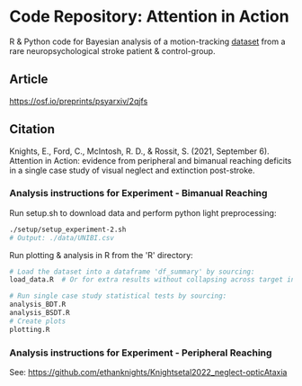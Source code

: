 # Code Repository: Attention in Action
R & Python code for Bayesian analysis of a motion-tracking [dataset]([url](https://osf.io/q8nj6/)) from a rare neuropsychological stroke patient & control-group.

## Article
https://osf.io/preprints/psyarxiv/2qjfs

## Citation
Knights, E., Ford, C., McIntosh, R. D., & Rossit, S. (2021, September 6). Attention in Action: evidence from peripheral and bimanual reaching deficits in a single case study of visual neglect and extinction post-stroke.

### Analysis instructions for Experiment - Bimanual Reaching
Run setup.sh to download data and perform python light preprocessing:
```sh
./setup/setup_experiment-2.sh 
# Output: ./data/UNIBI.csv
```

Run plotting & analysis in R from the 'R' directory:
```r
# Load the dataset into a dataframe 'df_summary' by sourcing:
load_data.R  # Or for extra results without collapsing across target instead run: extra_load_data_nonCollapsed.R

# Run single case study statistical tests by sourcing:
analysis_BDT.R
analysis_BSDT.R
# Create plots
plotting.R
```

### Analysis instructions for Experiment - Peripheral Reaching
See: https://github.com/ethanknights/Knightsetal2022_neglect-opticAtaxia
